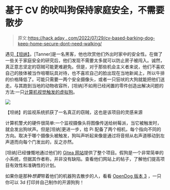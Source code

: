 # 基于 CV 的吠叫狗保持家庭安全，不需要散步

> 原文:[https://hack aday . com/2022/07/29/cv-based-barking-dog-keep-home-secure-dont-need-walking/](https://hackaday.com/2022/07/29/cv-based-barking-dog-keeps-home-secure-doesnt-need-walking/)

遇见[【坦纳】](https://t0.vc/)。[Tanner]是一名黑客，他也欣赏他们外出时家中的安全性。在做了一些关于家庭安全的研究后，他们发现不需要太多就可以防止房子被闯入。诚然，真正意志坚定的窃贼可能更难避免。但是，对于那些机会主义者来说，他们不喜欢自己的肢体被当作咀嚼玩具对待，也不喜欢自己的脸出现在当地新闻上，所以牛排的价格降低了。可能只需要一两个安全摄像头，或者一只狂吠的大狗就能把他们送走。与其跑到当地的动物收容所，[坦纳]不如用已经闲置的零件创造出解决问题的方法:一只[计算机视觉触发的虚拟狗](https://t0.vc/7/)。

[![](../Images/438abc2e1d5c2823f2a16d12fe45b276.png)](https://hackaday.com/wp-content/uploads/2022/07/burglar-actualburglar.jpg) 

【坦纳】的监视系统抓获了一名真正的窃贼，这也是该项目的灵感来源

计算机警犬的硬件很简单:一个监视摄像头将图像传送给树莓派，当它被触发时，就会发出狗吠声。但是[坦纳]更进一步，给 Pi 配备了两个相机，每个指向不同的方向。取决于哪个摄像头被触发，狗叫声听起来像是通过将音频从右声道移动到左声道而向每个门发出的，反之亦然。

[坦纳]已经慷慨地通过他们的 [Gitea 网站](https://git.tannercollin.com/tanner/woof)提供了整个项目。假狗是一个非常简单的小系统，但据其作者称，并非没有缺陷。查看他们网站上的帖子，了解他们提高项目有效性和准确性的计划。

如果你是那种*想要*带着他们的机器狗去散步的人，看看 [OpenDog 版本 3](https://hackaday.com/2021/12/18/opendog-version-3-is-ready-to-go-walkies/) ，一只你可以 3d 打印并自己制作的开源狗狗！